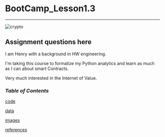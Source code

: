 # BootCamp_Lesson1.3
---

![crypto](./images/crypto.jpg)


## Assignment questions here

I am Henry with a background in HW engineering. 

I'm taking this course to formalize my Python analytics and learn as much as I can about smart Contracts.

Very much interested in the Internet of Value.

### *__Table of Contents__*


[code](./code)

[data](./data)

[images](./images)

[references](./references)
